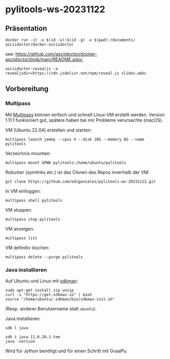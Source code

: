 # pylitools-ws-20231122

## Präsentation

```
docker run -it -u $(id -u):$(id -g) -v $(pwd):/documents/ asciidoctor/docker-asciidoctor
```

see: https://github.com/asciidoctor/docker-asciidoctor/blob/main/README.adoc

```
asciidoctor-revealjs -a revealjsdir=https://cdn.jsdelivr.net/npm/reveal.js slides.adoc
```

## Vorbereitung

### Multipass
Mit [Multipass](https://multipass.run/install) können einfach und schnell Linux-VM erstellt werden. Version 1.11.1 funkioniert gut, spätere haben bei mir Probleme verursachte (macOS).

VM (Ubuntu 22.04) erstellen und starten:
```
multipass launch jammy --cpus 4 --disk 20G --memory 8G --name pylitools
```

Verzeichnis mounten:
```
multipass mount $PWD pylitools:/home/ubuntu/pylitools
```

Robuster (symlinks etc.) ist das Clonen des Repos innerhalb der VM: 

```
git clone https://github.com/edigonzales/pylitools-ws-20231122.git
```

In VM einloggen:
```
multipass shell pylitools
```

VM stoppen:
```
multipass stop pylitools
```

VM anzeigen:
```
multipass list
```

VM definitiv löschen:
```
multipass delete --purge pylitools
```

### Java installieren

Auf Ubuntu und Linux mit [sdkman](https://sdkman.io/):

```
sudo apt-get install zip unzip
curl -s "https://get.sdkman.io" | bash
source "/home/ubuntu/.sdkman/bin/sdkman-init.sh"
```

(Resp. anderer Benutzername statt `ubuntu`).

Java installieren:

```
sdk l java
```

```
sdk i java 11.0.20.1-tem
java -version
```

Wird für Jython benötigt und für einen Schritt mit GraalPy.